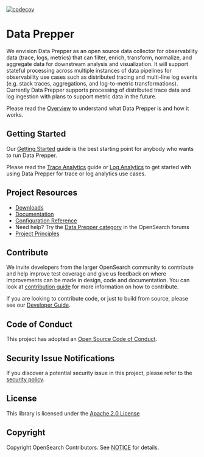 [![codecov](https://codecov.io/gh/opensearch-project/data-prepper/branch/main/graph/badge.svg?token=IS7GOIY622)](https://codecov.io/gh/opensearch-project/data-prepper)
# Data Prepper

We envision Data Prepper as an open source data collector for observability data (trace, logs, metrics) that can filter, enrich, transform, normalize, and aggregate data for downstream analysis and visualization. It will support stateful processing across multiple instances of data pipelines for observability use cases such as distributed tracing and multi-line log events (e.g. stack traces, aggregations, and log-to-metric transformations). Currently Data Prepper supports processing of distributed trace data and log ingestion with plans to support metric data in the future. 

Please read the [Overview](docs/overview.md) to understand what Data Prepper is and how it works.

## Getting Started

Our [Getting Started](docs/getting_started.md) guide is the best starting point for anybody who wants to run Data Prepper.

Please read the [Trace Analytics](docs/trace_analytics.md) guide or [Log Analytics](docs/log_analytics.md) to get started with using Data Prepper for trace or log analytics use cases.

## Project Resources

* [Downloads](https://opensearch.org/downloads.html)
* [Documentation](https://opensearch.org/docs/latest/clients/data-prepper/index/)
* [Configuration Reference](https://opensearch.org/docs/latest/clients/data-prepper/data-prepper-reference/)
* Need help? Try the [Data Prepper category](https://discuss.opendistrocommunity.dev/c/data-prepper/61) in the OpenSearch forums
* [Project Principles](https://opensearch.org/#principles)

## Contribute

We invite developers from the larger OpenSearch community to contribute and help improve test coverage and give us feedback on where improvements can be made in design, code and documentation. You can look at [contribution guide](CONTRIBUTING.md) for more information on how to contribute.

If you are looking to contribute code, or just to build from source, please see our [Developer Guide](docs/developer_guide.md).

## Code of Conduct

This project has adopted an [Open Source Code of Conduct](CODE_OF_CONDUCT.md).

## Security Issue Notifications

If you discover a potential security issue in this project, please refer to the [security policy](https://github.com/opensearch-project/data-prepper/security/policy).

## License

This library is licensed under the [Apache 2.0 License](LICENSE)

## Copyright

Copyright OpenSearch Contributors. See [NOTICE](NOTICE) for details.
